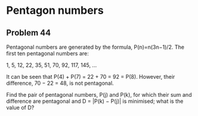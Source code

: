 # Pentagon numbers
## Problem 44 
Pentagonal numbers are generated by the formula, P(n)=n(3n−1)/2. The first ten
pentagonal numbers are:

1, 5, 12, 22, 35, 51, 70, 92, 117, 145, ...

It can be seen that P(4) + P(7) = 22 + 70 = 92 = P(8). However, their difference, 70
− 22 = 48, is not pentagonal.

Find the pair of pentagonal numbers, P(j) and P(k), for which their sum and
difference are pentagonal and D = |P(k) − P(j)| is minimised; what is the value of
D?
